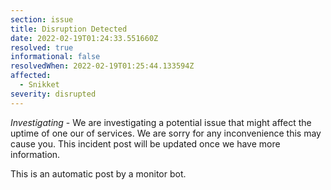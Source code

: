 ```yaml
---
section: issue
title: Disruption Detected
date: 2022-02-19T01:24:33.551660Z
resolved: true
informational: false
resolvedWhen: 2022-02-19T01:25:44.133594Z
affected:
  - Snikket
severity: disrupted
---
```

*Investigating* - We are investigating a potential issue that might affect the uptime of one our of services. We are sorry for any inconvenience this may cause you. This incident post will be updated once we have more information.

This is an automatic post by a monitor bot.
        